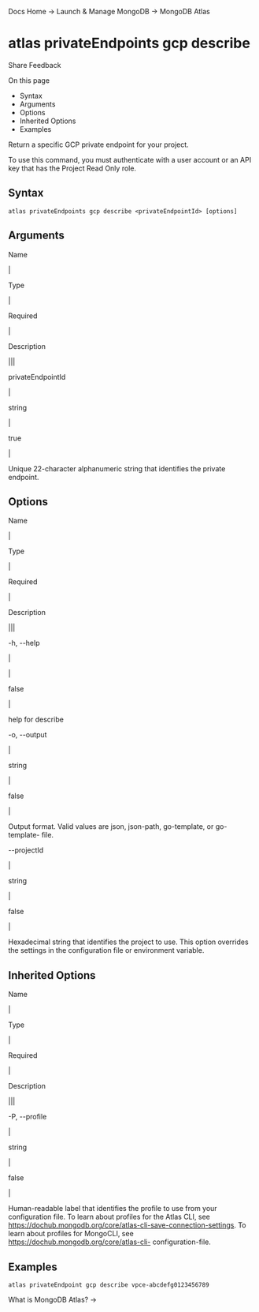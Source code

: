 Docs Home → Launch & Manage MongoDB → MongoDB Atlas

# atlas privateEndpoints gcp describe

Share Feedback

On this page

  * Syntax
  * Arguments
  * Options
  * Inherited Options
  * Examples

Return a specific GCP private endpoint for your project.

To use this command, you must authenticate with a user account or an API key
that has the Project Read Only role.

## Syntax

    
    
    atlas privateEndpoints gcp describe <privateEndpointId> [options]  
      
  
## Arguments

Name

|

Type

|

Required

|

Description  
  
|||  
  
privateEndpointId

|

string

|

true

|

Unique 22-character alphanumeric string that identifies the private endpoint.  
  
## Options

Name

|

Type

|

Required

|

Description  
  
|||  
  
-h, --help

|

|

false

|

help for describe  
  
-o, --output

|

string

|

false

|

Output format. Valid values are json, json-path, go-template, or go-template-
file.  
  
\--projectId

|

string

|

false

|

Hexadecimal string that identifies the project to use. This option overrides
the settings in the configuration file or environment variable.  
  
## Inherited Options

Name

|

Type

|

Required

|

Description  
  
|||  
  
-P, --profile

|

string

|

false

|

Human-readable label that identifies the profile to use from your
configuration file. To learn about profiles for the Atlas CLI, see
https://dochub.mongodb.org/core/atlas-cli-save-connection-settings. To learn
about profiles for MongoCLI, see https://dochub.mongodb.org/core/atlas-cli-
configuration-file.  
  
## Examples

    
    
    atlas privateEndpoint gcp describe vpce-abcdefg0123456789  
      
  
What is MongoDB Atlas? →


